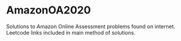 # AmazonOA2020

Solutions to Amazon Online Assessment problems found on internet. Leetcode links included in main method of solutions.
